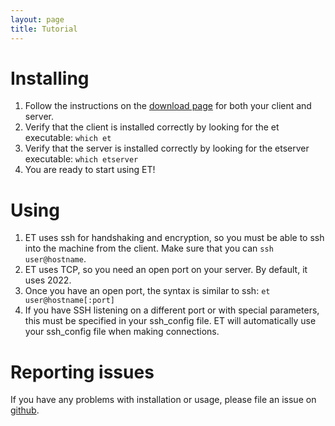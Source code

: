 ```yaml
---
layout: page
title: Tutorial
---
```


# Installing

1. Follow the instructions on the [download page](https://mistertea.github.io/EternalTCP/download) for both your client and server.
2. Verify that the client is installed correctly by looking for the et executable: ```which et```
3. Verify that the server is installed correctly by looking for the etserver executable: ```which etserver```
4. You are ready to start using ET!

# Using

1. ET uses ssh for handshaking and encryption, so you must be able to ssh into the machine from the client.  Make sure that you can ```ssh user@hostname```.
2. ET uses TCP, so you need an open port on your server.  By default, it uses 2022.
3. Once you have an open port, the syntax is similar to ssh: ```et user@hostname[:port]```
4. If you have SSH listening on a different port or with special parameters, this must be specified in your ssh_config file.  ET will automatically use your ssh_config file when making connections.

# Reporting issues

If you have any problems with installation or usage, please file an issue on [github](https://github.com/MisterTea/EternalTCP/issues/new).
